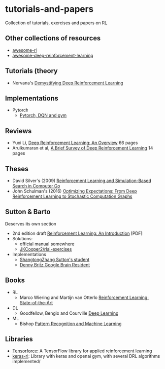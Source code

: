 # tutorials-and-papers
Collection of tutorials, exercises and papers on RL

## Other collections of resources

- [awesome-rl](https://github.com/aikorea/awesome-rl)
- [awesome-deep-reinforcement-learning](https://github.com/williamd4112/awesome-deep-reinforcement-learning)

## Tutorials (theory



- Nervana's [Demystifying Deep Reinforcement Learning](https://www.intelnervana.com/demystifying-deep-reinforcement-learning/)

## Implementations

- Pytorch
  - [Pytorch, DQN and gym](http://pytorch.org/tutorials/intermediate/reinforcement_q_learning.html#sphx-glr-intermediate-reinforcement-q-learning-py)
  
## Reviews

- Yuxi Li, [Deep Reinforcement Learning: An Overview](https://arxiv.org/abs/1701.07274)
66 pages
- Arulkumaran et al, [A Brief Survey of Deep Reinforcement Learning](https://arxiv.org/abs/1708.05866) 14 pages

## Theses

- David Silver's (2009) [Reinforcement Learning and Simulation-Based Search in Computer Go](http://papersdb.cs.ualberta.ca/~papersdb/uploaded_files/1029/paper_thesis.pdf)
- John Schulman's (2016) [Optimizing Expectations: From Deep Reinforcement Learning to Stochastic Computation Graphs](http://joschu.net/docs/thesis.pdf)

## Sutton & Barto
Deserves its own section

- 2nd edition draft [Reinforcement Learning: An Introduction](http://incompleteideas.net/sutton/book/bookdraft2017june.pdf) [PDF]
- Solutions:
  - official manual somewhere
  - [JKCooper2/rlai-exercises](https://github.com/JKCooper2/rlai-exercises)
- Implementations
  - [ShangtongZhang Sutton's student](https://github.com/ShangtongZhang/reinforcement-learning-an-introduction)
  - [Denny Britz Google Brain Resident](https://github.com/dennybritz/reinforcement-learning)


## Books

- RL
  - Marco Wiering and Martijn van Otterlo [Reinforcement Learning: State-of-the-Art](https://smile.amazon.com/Reinforcement-Learning-State-Art-Optimization/dp/364227644X)
- DL
  - Goodfellow, Bengio and Courville [Deep Learning](http://www.deeplearningbook.org/)
- ML
  - Bishop [Pattern Recognition and Machine Learning](https://smile.amazon.com/Pattern-Recognition-Learning-Information-Statistics/dp/0387310738)

## Libraries

- [Tensorforce](https://github.com/reinforceio/tensorforce): A TensorFlow library for applied reinforcement learning
- [keras-rl](https://github.com/matthiasplappert/keras-rl): Library with keras and openai gym, with several DRL algorithms implemented/
